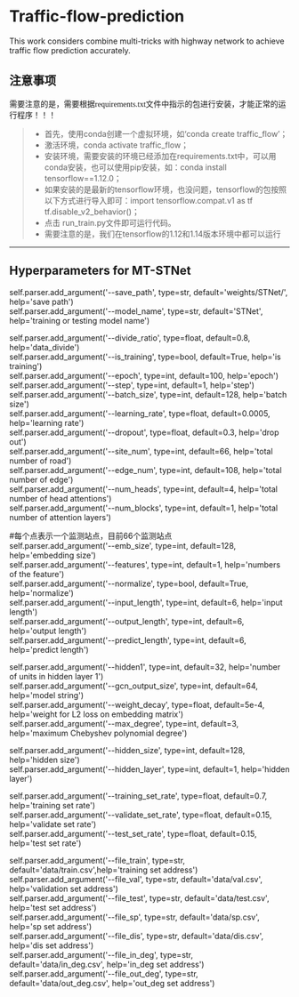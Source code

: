# Traffic-flow-prediction
This work considers combine multi-tricks with highway network to achieve traffic flow prediction accurately.  

## 注意事项

<font face="微软雅黑" >需要注意的是，需要根据requirements.txt文件中指示的包进行安装，才能正常的运行程序！！！</font>
  
>* 首先，使用conda创建一个虚拟环境，如‘conda create traffic_flow’；  
> * 激活环境，conda activate traffic_flow；  
> * 安装环境，需要安装的环境已经添加在requirements.txt中，可以用conda安装，也可以使用pip安装，如：conda install tensorflow==1.12.0；  
> * 如果安装的是最新的tensorflow环境，也没问题，tensorflow的包按照以下方式进行导入即可：import tensorflow.compat.v1 as tf
tf.disable_v2_behavior()；  
> * 点击 run_train.py文件即可运行代码。
> * 需要注意的是，我们在tensorflow的1.12和1.14版本环境中都可以运行
---

## Hyperparameters for MT-STNet

self.parser.add_argument('--save_path', type=str, default='weights/STNet/', help='save path')  
self.parser.add_argument('--model_name', type=str, default='STNet', help='training or testing model name')  

self.parser.add_argument('--divide_ratio', type=float, default=0.8, help='data_divide')  
self.parser.add_argument('--is_training', type=bool, default=True, help='is training')  
self.parser.add_argument('--epoch', type=int, default=100, help='epoch')  
self.parser.add_argument('--step', type=int, default=1, help='step')  
self.parser.add_argument('--batch_size', type=int, default=128, help='batch size')  
self.parser.add_argument('--learning_rate', type=float, default=0.0005, help='learning rate')  
self.parser.add_argument('--dropout', type=float, default=0.3, help='drop out')  
self.parser.add_argument('--site_num', type=int, default=66, help='total number of road')  
self.parser.add_argument('--edge_num', type=int, default=108, help='total number of edge')  
self.parser.add_argument('--num_heads', type=int, default=4, help='total number of head attentions')  
self.parser.add_argument('--num_blocks', type=int, default=1, help='total number of attention layers')  

#每个点表示一个监测站点，目前66个监测站点  
self.parser.add_argument('--emb_size', type=int, default=128, help='embedding size')  
self.parser.add_argument('--features', type=int, default=1, help='numbers of the feature')  
self.parser.add_argument('--normalize', type=bool, default=True, help='normalize')  
self.parser.add_argument('--input_length', type=int, default=6, help='input length')  
self.parser.add_argument('--output_length', type=int, default=6, help='output length')  
self.parser.add_argument('--predict_length', type=int, default=6, help='predict length')  

self.parser.add_argument('--hidden1', type=int, default=32, help='number of units in hidden layer 1')  
self.parser.add_argument('--gcn_output_size', type=int, default=64, help='model string')  
self.parser.add_argument('--weight_decay', type=float, default=5e-4, help='weight for L2 loss on embedding matrix')  
self.parser.add_argument('--max_degree', type=int, default=3, help='maximum Chebyshev polynomial degree')  

self.parser.add_argument('--hidden_size', type=int, default=128, help='hidden size')  
self.parser.add_argument('--hidden_layer', type=int, default=1, help='hidden layer')  

self.parser.add_argument('--training_set_rate', type=float, default=0.7, help='training set rate')   
self.parser.add_argument('--validate_set_rate', type=float, default=0.15, help='validate set rate')  
self.parser.add_argument('--test_set_rate', type=float, default=0.15, help='test set rate')  

self.parser.add_argument('--file_train', type=str, default='data/train.csv',help='training set address')  
self.parser.add_argument('--file_val', type=str, default='data/val.csv', help='validation set address')  
self.parser.add_argument('--file_test', type=str, default='data/test.csv', help='test set address')  
self.parser.add_argument('--file_sp', type=str, default='data/sp.csv', help='sp set address')  
self.parser.add_argument('--file_dis', type=str, default='data/dis.csv', help='dis set address')  
self.parser.add_argument('--file_in_deg', type=str, default='data/in_deg.csv', help='in_deg set address')  
self.parser.add_argument('--file_out_deg', type=str, default='data/out_deg.csv', help='out_deg set address')  